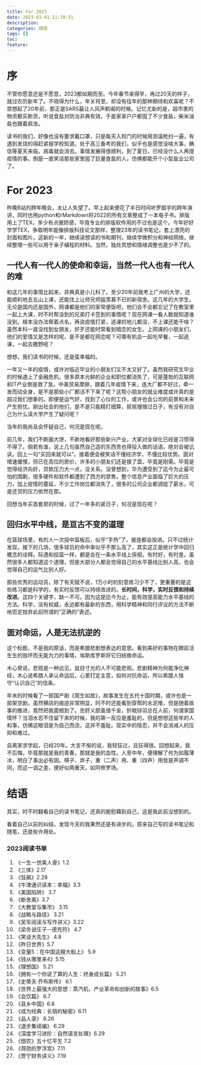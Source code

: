 ```yaml
---
title: For 2023
date: 2023-01-01 11:39:31
description:
categories: 随笔
tags: []
toc:
feature:
---
```


# 序

不管你愿意还是不愿意，2023都如期而至。今年春节来得早，再过20天的样子，就过农历新年了。不晓得为什么，年关将至，却没有往年的那种期待和欢喜呢？不禁想起了20年前，那正是SARS最让人风声鹤唳的时候。记忆尤新的是，超市里的物资都买断货，听说食盐对防治非典有效，于是家家户户都囤了不少食盐，柴米油盐也跟着疯涨。

<!-- more -->

读书的我们，好像也没有要求戴口罩，只是每天入校门的时候用测温枪扫一遍，有遇到发烧的得赶紧报学校知道。处于高三备考的我们，似乎也是感觉没啥大事，确信等夏天来临，病毒就会消去。事情发展得很顺利，到了夏日，已经没什么人再提疫情的事。倒是一直笑话那些家里囤了巨量食盐的人，仿佛都能开个小型盐业公司了。

# For 2023

昨晚B站的跨年晚会，太让人失望了。早上起来便花了半日时间听罗振宇的跨年演讲，同时也用python和rMarkdown将2022的所有文章整成了一本电子书。排版用上了TEX，多少有点傲娇感，毕竟专业的排版软件用的不过也是这个。今年好好学学TEX，争取明年能像排版科技论文那样，整理23年的读书笔记，套上漂亮的封面和图片。这新的一年，继续读想读的书和期刊，继续学微积分和神经网络，继续整理一些可以用于亲子编程的材料。当然，独处冥想和情绪调整也是少不了的。

## 一代人有一代人的使命和幸运，当然一代人也有一代人的难

和这几年的事情比起来，非典真是小儿科了。至少20年前我考上广州的大学，还能顺利地去五山上课，还能住上让师兄师姐羡慕不已的新宿舍。这几年的大学生，无论是国内还是国外，网课都是他们的家常便饭吧，他们会不会都忘记了在教室里一起上大课，时不时帮没到的兄弟打卡签到的事情呢？现在网课一看人数就知道谁没到，根本没办法帮着点名，再说疫情打紧，逃课的地儿都没，不上课还能干啥？虽然本科一直没找到女朋友，好歹还能时常看到暗恋的女生。上网课的小朋友们，他们的爱情又是怎样的呢，是不是都在网恋呢？可哪有机会一起吃早餐，一起逃课，一起去撒野呢？

想想，我们读书的时候，还是蛮幸福的。

一年又一年的疫情，或许对临近毕业的小朋友们又不太又好了。虽然我研究生毕业的时候遇上了金融危机，很多原本光鲜的企业和职位都消失了，可是蓬勃的互联网和IT产业倒是救了急。中美贸易摩擦，跟着几年疫情下来，连大厂都不好过，牵一发而动全身，是不是那些小厂都活不下来了呢？这帮小朋友的就业难度或许真的是超过我们想象的。即便是运气好，找到了心仪的工作，或许也会公司的前景和未来产生担忧。刚出社会的他们，是不是只能精打细算，抠抠搜搜过日子，有没有对自己为什么读大学产生了疑问呢？

当年的我尚且会怀疑自己，何况是现在呢。

前几年，我们不断画大饼，不断地看好那些新兴产业，大家对全球化已经是习惯得不得了。倘若有谁，说上几句虽然自己造的东西贵也得投入做的话语，绝对会被讥讽，回上一句“买回来就可以”。接着便会被笑话不懂经济学，不懂比较优势。面对增速缓慢，但已在高位的房价，许多的小朋友们还是接了盘，毕竟是刚需。毕竟是觉得经济向好，贷款压力大一点，没关系。没曾想到，华为遭受到了迄今为止最可怕的围剿，很多硬件和软件都遭到了西方的禁售。整个信息产业面临了巨大的压力，加上疫情的蔓延，不少工作岗位都消失了，很多的公司企业都调低了薪水，可是还贷的压力依然在那。

回想当年买首套房的时候，过了一年多的紧日子，何况是现在呢？

## 回归水平中线，是亘古不变的道理

在篮球场里，有的人一次投中篮板后，似乎“手热”了，接连都会投进。只不过统计发现，接下的几场，很多球员的命中率似乎不那么高了，其实这正是统计学中回归概念的诠释。际遇和投篮一样，都是会在一条水平线上徘徊，有时好，有时差。虽然很多人都知道这个道理，但是大部分人都会觉得自己的水平基线比别人高，也会觉得自己的运气比别人好。

那些优秀的运动员，除了有天赋不说，1万小时的刻意练习少不了，更重要的是这些练习都是科学的，有实时反馈可以持续改进的。**长时间，科学，实时反馈和持续改进**。这四个关键字，缺一不可。因为这是迄今为止，能有效提高能力水平基线的方法。科学，没有权威，永远都有最新的东西，用科学精神和同行评议的方法不断地否定抛弃此前所谓的“正确的”表述。



## 面对命运，人是无法抗逆的

这个标题，不是我的原话，而是希腊悲剧想表达的意思。看到美好的事物在眼前活生生的毁坏而无能为力的事情，埃斯库罗斯将它归结做命运。

木心曾说，悲观是一种远见，鼠目寸光的人不可能悲观。悲剧精神为何能净化神经，木心说希腊人承认命运后，心里打定主意，如何对抗命运，所以希腊人恪守“认识自己”的信条。

年末的时候看了一部国产剧《周生如故》，故事发生在五代十国时期，或许也是一部架空剧。虽然横店的痕迹非常明显，时不时还能看到穿帮的水泥堆，但是随着故事的推进，竟然把我震撼到了。忠肝义胆虽值千金，折戟铩羽总在人前，何谓家国情怀？当泪水忍不住留下来的时候，我的第一反应是羞耻的，但是想想这些年的人和事，仿佛这眼泪是为自己而流，这并不羞耻。现实中的隐忍，并不会消减人的压抑和难过。

自离家求学起，已经20年。大言不惭的说，我轻狂过，且狂得很。回想起来，我不后悔，毕竟那就是我的青春，那就是我的血性。人至中年，便理解了何为如履薄冰，明白了事出必有因。棋子、弃子，重（二声）用、重（四声）用皆是声调不同，而这一调之差，便好似两重天，如阿修罗场。

# 结语

其实，时不时翻看自己的读书笔记，还真的能慰藉到自己，这是我此前没想到的。

看着自己以前的纠结，发现今天的我果然还是有进步的。原来自己写的读书笔记和随笔，还是些许用处。

### 2023阅读书单

1. 《一生一世美人骨》1.2
2. 《三体》2.17
3. 《狂飙》2.28
4. 《牛津通识读本：幸福》3.3
5. 《美国陷阱》 3.7
6. 《断舍离》3.7
7. 《大教堂与集市》 3.15
8. 《战略与路径》 3.21
9. 《吴军阅读与写作讲义》3.22
10. 《梁冬说庄子--德充符》 4.7
11. 《笑谈大先生》 4.8
12. 《昨日世界》5.7
13. 《变量5：在中国这艘大船上》 5.9
14. 《钱从哪里来4》5.15
15. 《理想国》 5.21
16. 《拥有一个你说了算的人生：终身成长篇》 5.21
17. 《史蒂夫·乔布斯传》 6.1
18. 《世界上最强大的思想：蒸汽机、产业革命和创新的故事》6.5
19. 《会饮篇》 6.7
20. 《县乡中国》6.8
21. 《成为经典：长销的秘密》6.11
22. 《品人录》 6.26
23. 《退步集续编》 6.29
24. 《深度学习进阶：自然语言处理》6.29
25. 《佃农》五十忆平生 7.2
26. 《蒋勋的罗浮宫》7.11
27. 《贾宁财务讲义》7.19

